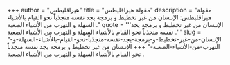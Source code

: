 +++
author = "هيراقليطس"
title = "مقولة هيراقليطس"
description = "مقولة هيراقليطس: الإنـسان من غير تخطيط و برمجة يجد نفسه منجذباًً نحو القيام بالأشياء السهلة و التهرب من الأشياء الصعبة ."
quote = '''الإنـسان من غير تخطيط و برمجة يجد نفسه منجذباًً نحو القيام بالأشياء السهلة و التهرب من الأشياء الصعبة .''' 
slug = "الإنـسان-من-غير-تخطيط-و-برمجة-يجد-نفسه-منجذباًً-نحو-القيام-بالأشياء-السهلة-و-التهرب-من-الأشياء-الصعبة-"
+++
الإنـسان من غير تخطيط و برمجة يجد نفسه منجذباًً نحو القيام بالأشياء السهلة و التهرب من الأشياء الصعبة .
